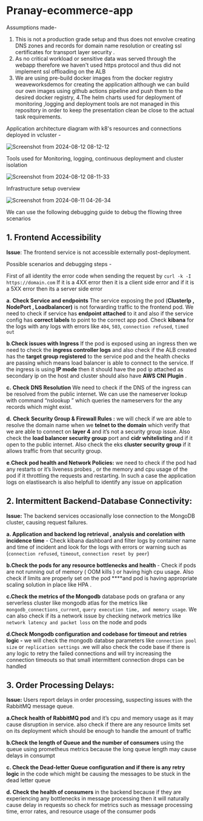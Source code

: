 # Pranay-ecommerce-app

Assumptions made-

1. This is not a production grade setup and thus does not envolve creating DNS zones and records for domain name resolution or creating ssl certificates for transport layer security .
2. As no critical workload or sensitive data was served through the webapp therefore we haven't used https protocol and thus did not implement ssl offloading on the ALB
3. We are using pre-build docker images from the docker registry weaveworksdemos for creating the application although we can build our own images using github actions pipeline and push them to the desired docker registry,
4.The helm charts used for deployment of monitoring ,logging and deployment tools are not managed in this repository in order to keep the presentation clean be close to the actual task requirements.


Application architecture diagram with k8's resources and connections deployed in vcluster -

![Screenshot from 2024-08-12 08-12-12](https://github.com/user-attachments/assets/1557e862-4df1-4110-879d-706e6a166b73)



Tools used for Monitoring, logging, continuous deployment and cluster isolation 

![Screenshot from 2024-08-12 08-11-33](https://github.com/user-attachments/assets/d90eea48-9e6f-4241-bd0e-0f29a7f0a28b)



Infrastructure setup overview

![Screenshot from 2024-08-11 04-26-34](https://github.com/user-attachments/assets/45fa8398-08e1-4a55-bb72-3914124b3e40)


We can use the following debugging guide to debug the fllowing three scenarios

## **1. Frontend Accessibility**

**Issue**: The frontend service is not accessible externally post-deployment.

Possible scenarios and debugging steps - 

First of all identity the error code when sending the request by `curl -k -I https://domain.com`
If it is a 4XX error then it is a client side error and if it is a 5XX error then its a server side error

**a**. **Check Service and endpoints** The service exposing the pod (**ClusterIp , NodePort , Loadbalancer)** is not forwarding traffic to the frontend pod. We need to check if service has **endpoint attached** to it and also if the service config has **correct labels** to point to the correct app pod. Check **kibana** for the logs with any logs with errors like `404`, `503`, `connection refused`, `timed out`
      
 **b**.**Check issues with Ingress** If the pod is exposed using an ingress then we need to check the **ingress controller logs** and also check if the ALB created has the **target group registered** to the service pod and the health checks are passing which means load balancer is able to connect to the service. If the ingress is using **IP mode** then it should have the pod ip attached as secondary ip on the host and cluster should also have **AWS CNI Plugin** .

**c.** **Check** **DNS Resolution**  We need to check if the DNS of the ingress can be resolved from the public internet.  We can use the nameserver lookup with command  “nslookup <your-domain>” which queries the nameservers for the any records which might exist. 
      
**d.** **Check** **Security Group & Firewall Rules :** we will check if we are able to resolve the domain name when we **telnet to the domain** which verify that we are able to connect on **layer 4** and it’s not a security group issue.
Also check the **load balancer security group** port and **cidr whitelisting** and if it open to the public internet. Also check the eks **cluster security group** if it allows traffic from that security group.

**e**.**Check pod health and Network Policies:** we need to check if the pod had any restarts or it’s liveness probes , or the memory and cpu usage of the pod if it throttling the requests and restarting.
In such a case the application logs on elastisearch is also helpfull to identify any issue on application

## **2. Intermittent Backend-Database Connectivity:**

**Issue:** The backend services occasionally lose connection to the MongoDB cluster, causing request failures.

**a. Application and backend log retrieval , analysis and corelation with incidence time** - 
Check kibana dashboard and filter logs by container name and time of incident and look for the logs with errors or warning such as (`connection refused`, `timeout`, `connection reset by peer`)

**b.Check the pods for any resource bottlenecks and health** - Check if pods are not running out of memory ( OOM kills ) or having high cpu usage. Also check if limits are properly set on the pod
****and pod is having appropriate scaling solution in place like HPA .

**c.Check the metrics of the Mongodb** database pods on grafana or any serverless cluster like mongodb atlas for the metrics like `mongodb_connections_current`, `query execution time, and memory usage`. We can also check if its a network issue by checking network metrics like `network latency and packet loss` on the node and pods

**d.Check Mongodb configuration and codebase for timeout and retries logic -** we will check the mongodb databse parameters like `connection pool size` or `replication settings` .we will also check the code base if there is any logic to retry the failed connections  and will try increasing the connection timeouts so that small intermittent connection drops can be handled

## **3. Order Processing Delays**:

**Issue:** Users report delays in order processing, suspecting issues with the RabbitMQ message queue.

**a.Check health of RabbitMQ pod** and it’s cpu and memory usage as it may cause disruption in service. also check if there are any resource limits set on its deployment which should be enough to handle the amount of traffic 

**b.Check the length of Queue and the number of consumers** using the queue using prometheus metrics because the long queue length may cause delays in consumpt

**c. Check the Dead-letter Queue configuration and if there is any retry logic** in the code which might be causing the messages to be stuck in the dead letter queue 

**d. Check the health of consumers** in the backend because if they are experiencing any bottlenecks in message processing then it will naturally cause delay in requests so check for metrics such as  message processing time, error rates, and resource usage of the consumer pods





